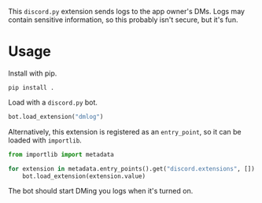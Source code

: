 This `discord.py` extension sends logs to the app owner's DMs. Logs may contain
sensitive information, so this probably isn't secure, but it's fun.

# Usage

Install with pip.

```
pip install .
```

Load with a `discord.py` bot.

```python
bot.load_extension("dmlog")
```

Alternatively, this extension is registered as an `entry_point`, so it can be
loaded with `importlib`.

```python
from importlib import metadata

for extension in metadata.entry_points().get("discord.extensions", []):
    bot.load_extension(extension.value)
```

The bot should start DMing you logs when it's turned on.
